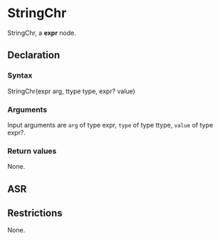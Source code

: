 <!-- This is an automatically generated file. Do not edit it manually. -->

# StringChr

StringChr, a **expr** node.

## Declaration

### Syntax

StringChr(expr arg, ttype type, expr? value)

### Arguments
Input arguments are `arg` of type expr, `type` of type ttype, `value` of type expr?.

### Return values

None.

## ASR

<!-- Generate ASR using pickle. -->

## Restrictions

<!-- Generated from asr_verify.cpp. -->
None.